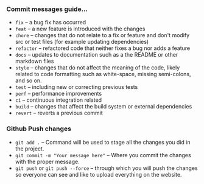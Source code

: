 
### **Commit messages guide...**
- `fix` – a bug fix has occurred
- `feat` – a new feature is introduced with the changes
- `chore` – changes that do not relate to a fix or feature and don't modify src or test files (for example updating dependencies)
- `refactor` – refactored code that neither fixes a bug nor adds a feature
- `docs` – updates to documentation such as a the README or other markdown files
- `style` – changes that do not affect the meaning of the code, likely related to code formatting such as white-space, missing semi-colons, and so on.
- `test` – including new or correcting previous tests
- `perf` – performance improvements
- `ci` – continuous integration related
- `build` – changes that affect the build system or external dependencies
- `revert` – reverts a previous commit

### **Github Push changes**
- `git add .` –  Command will be used to stage all the changes you did in the project.
- `git commit -m "Your message here"` – Where you commit the changes with the proper message.
- `git push` or `git push --force` – through which you will push the changes so everyone can see and like to upload everything on the website.




